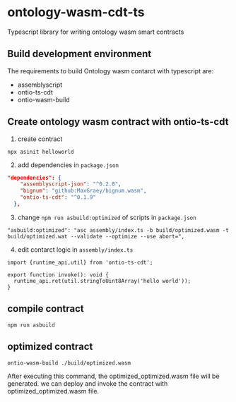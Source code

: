 # ontology-wasm-cdt-ts

Typescript library for writing ontology wasm smart contracts

## Build development environment
The requirements to build Ontology wasm contarct with typescript are:
* assemblyscript
* ontio-ts-cdt
* ontio-wasm-build

## Create ontology wasm contract with ontio-ts-cdt

1. create contract
```
npx asinit helloworld
```
2. add dependencies in `package.json`
```json
"dependencies": {
    "assemblyscript-json": "^0.2.0",
    "bignum": "github:MaxGraey/bignum.wasm",
    "ontio-ts-cdt": "^0.1.9"
  },
```

3. change `npm run asbuild:optimized` of scripts in `package.json`
```
"asbuild:optimized": "asc assembly/index.ts -b build/optimized.wasm -t build/optimized.wat --validate --optimize --use abort=",
```
4. edit contarct logic in `assembly/index.ts`
```
import {runtime_api,util} from 'ontio-ts-cdt';

export function invoke(): void {
  runtime_api.ret(util.stringToUint8Array('hello world'));
}
```


## compile contract
```
npm run asbuild
```

## optimized contract 
```
ontio-wasm-build ./build/optimized.wasm
```
After executing this command, the optimized_optimized.wasm file will be generated.
we can deploy and invoke the contract with optimized_optimized.wasm file.